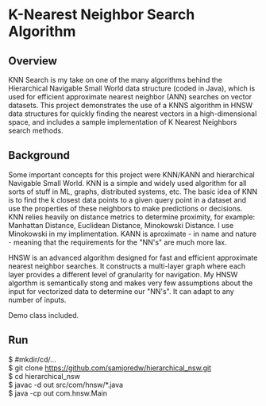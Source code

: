 # K-Nearest Neighbor Search Algorithm

## Overview

KNN Search is my take on one of the many algorithms behind the Hierarchical Navigable Small World data structure (coded in Java), which is used for efficient approximate nearest neighbor (ANN) searches on vector datasets. This project demonstrates the use of a KNNS algorithm in HNSW data structures for quickly finding the nearest vectors in a high-dimensional space, and includes a sample implementation of K Nearest Neighbors search methods.

## Background

Some important concepts for this project were KNN/KANN and hierarchical Navigable Small World. KNN is a simple and widely used algorithm for all sorts of stuff in ML, graphs, distributed systems, etc. The basic idea of KNN is to find the k closest data points to a given query point in a dataset and use the properties of these neighbors to make predictions or decisions. KNN relies heavily on distance metrics to determine proximity, for example: Manhattan Distance, Euclidean Distance, Minokowski Distance. I use Minokowski in my implimentation. KANN is aproximate - in name and nature - meaning that the requirements for the "NN's" are much more lax.

HNSW is an advanced algorithm designed for fast and efficient approximate nearest neighbor searches. It constructs a multi-layer graph where each layer provides a different level of granularity for navigation. My HNSW algorthm is semantically stong and makes very few assumptions about the input for vectorized data to determine our "NN's". It can adapt to any number of inputs.

Demo class included.

## Run

$ #mkdir/cd/...  
$ git clone https://github.com/samjoredw/hierarchical_nsw.git  
$ cd hierarchical_nsw  
$ javac -d out src/com/hnsw/*.java  
$ java -cp out com.hnsw.Main  

